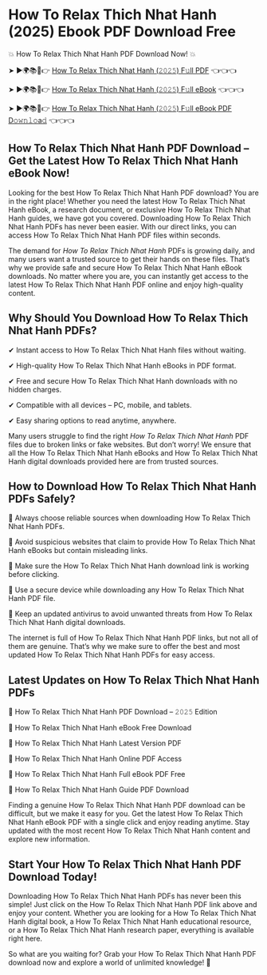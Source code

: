 # How To Relax Thich Nhat Hanh (2025) Ebook PDF Download Free

💥 How To Relax Thich Nhat Hanh PDF Download Now! 💥

➤ ►🌍📚📱👉 [How To Relax Thich Nhat Hanh (𝟸𝟶𝟸𝟻) F𝚞ll PDF](https://getpdf.xyz/how-to-relax-thich-nhat-hanh) 👈👈👈


➤ ►🌍📚📱👉 [How To Relax Thich Nhat Hanh (𝟸𝟶𝟸𝟻) F𝚞ll eBook](https://getpdf.xyz/how-to-relax-thich-nhat-hanh) 👈👈👈


➤ ►🌍📚📱👉 [How To Relax Thich Nhat Hanh (𝟸𝟶𝟸𝟻) F𝚞ll eBook PDF D𝚘𝚠𝚗𝚕𝚘a𝚍](https://getpdf.xyz/how-to-relax-thich-nhat-hanh) 👈👈👈


## How To Relax Thich Nhat Hanh PDF Download – Get the Latest How To Relax Thich Nhat Hanh eBook Now!

Looking for the best How To Relax Thich Nhat Hanh PDF download? You are in the right place! Whether you need the latest How To Relax Thich Nhat Hanh eBook, a research document, or exclusive How To Relax Thich Nhat Hanh guides, we have got you covered. Downloading How To Relax Thich Nhat Hanh PDFs has never been easier. With our direct links, you can access How To Relax Thich Nhat Hanh PDF files within seconds.

The demand for *How To Relax Thich Nhat Hanh* PDFs is growing daily, and many users want a trusted source to get their hands on these files. That’s why we provide safe and secure How To Relax Thich Nhat Hanh eBook downloads. No matter where you are, you can instantly get access to the latest How To Relax Thich Nhat Hanh PDF online and enjoy high-quality content.

## Why Should You Download How To Relax Thich Nhat Hanh PDFs?

✔ Instant access to How To Relax Thich Nhat Hanh files without waiting.

✔ High-quality How To Relax Thich Nhat Hanh eBooks in PDF format.

✔ Free and secure How To Relax Thich Nhat Hanh downloads with no hidden charges.

✔ Compatible with all devices – PC, mobile, and tablets.

✔ Easy sharing options to read anytime, anywhere.

Many users struggle to find the right *How To Relax Thich Nhat Hanh* PDF files due to broken links or fake websites. But don’t worry! We ensure that all the How To Relax Thich Nhat Hanh eBooks and How To Relax Thich Nhat Hanh digital downloads provided here are from trusted sources.

## How to Download How To Relax Thich Nhat Hanh PDFs Safely?

📌 Always choose reliable sources when downloading How To Relax Thich Nhat Hanh PDFs.

📌 Avoid suspicious websites that claim to provide How To Relax Thich Nhat Hanh eBooks but contain misleading links.

📌 Make sure the How To Relax Thich Nhat Hanh download link is working before clicking.

📌 Use a secure device while downloading any How To Relax Thich Nhat Hanh PDF file.

📌 Keep an updated antivirus to avoid unwanted threats from How To Relax Thich Nhat Hanh digital downloads.

The internet is full of How To Relax Thich Nhat Hanh PDF links, but not all of them are genuine. That’s why we make sure to offer the best and most updated How To Relax Thich Nhat Hanh PDFs for easy access.

## Latest Updates on How To Relax Thich Nhat Hanh PDFs

🔹 How To Relax Thich Nhat Hanh PDF Download – 𝟸𝟶𝟸𝟻 Edition

🔹 How To Relax Thich Nhat Hanh eBook Free Download

🔹 How To Relax Thich Nhat Hanh Latest Version PDF

🔹 How To Relax Thich Nhat Hanh Online PDF Access

🔹 How To Relax Thich Nhat Hanh Full eBook PDF Free

🔹 How To Relax Thich Nhat Hanh Guide PDF Download

Finding a genuine How To Relax Thich Nhat Hanh PDF download can be difficult, but we make it easy for you. Get the latest How To Relax Thich Nhat Hanh eBook PDF with a single click and enjoy reading anytime. Stay updated with the most recent How To Relax Thich Nhat Hanh content and explore new information.

## Start Your How To Relax Thich Nhat Hanh PDF Download Today!

Downloading How To Relax Thich Nhat Hanh PDFs has never been this simple! Just click on the How To Relax Thich Nhat Hanh PDF link above and enjoy your content. Whether you are looking for a How To Relax Thich Nhat Hanh digital book, a How To Relax Thich Nhat Hanh educational resource, or a How To Relax Thich Nhat Hanh research paper, everything is available right here.

So what are you waiting for? Grab your How To Relax Thich Nhat Hanh PDF download now and explore a world of unlimited knowledge! 🚀